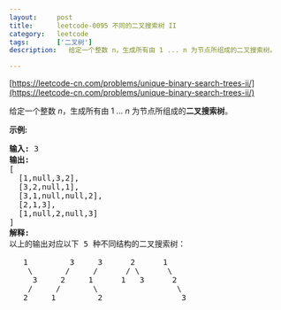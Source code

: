 ```yaml
---
layout:     post
title:      leetcode-0095 不同的二叉搜索树 II
category:   leetcode
tags:       ['二叉树']
description:   给定一个整数 n，生成所有由 1 ... n 为节点所组成的二叉搜索树。

---
```

[https://leetcode-cn.com/problems/unique-binary-search-trees-ii/](https://leetcode-cn.com/problems/unique-binary-search-trees-ii/)

<div class="description__2b0C"><div class="content__1Y2H"><div class="notranslate"><p>给定一个整数 <em>n</em>，生成所有由 1 ...&nbsp;<em>n</em> 为节点所组成的<strong>二叉搜索树</strong>。</p>

<p><strong>示例:</strong></p>

<pre><strong>输入:</strong> 3
<strong>输出:</strong>
[
&nbsp; [1,null,3,2],
&nbsp; [3,2,null,1],
&nbsp; [3,1,null,null,2],
&nbsp; [2,1,3],
&nbsp; [1,null,2,null,3]
]
<strong>解释:</strong>
以上的输出对应以下 5 种不同结构的二叉搜索树：

   1         3     3      2      1
    \       /     /      / \      \
     3     2     1      1   3      2
    /     /       \                 \
   2     1         2                 3
</pre>
